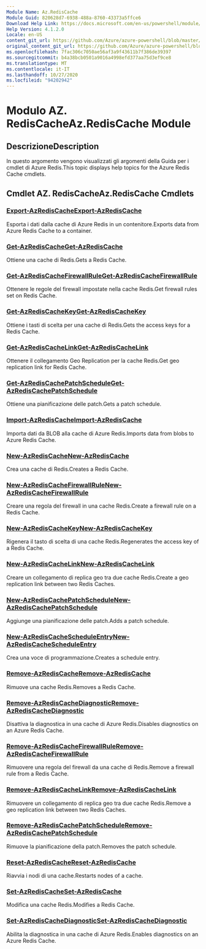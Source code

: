 ```yaml
---
Module Name: Az.RedisCache
Module Guid: 820628d7-6938-488a-8760-43373a5ffce6
Download Help Link: https://docs.microsoft.com/en-us/powershell/module/az.rediscache
Help Version: 4.1.2.0
Locale: en-US
content_git_url: https://github.com/Azure/azure-powershell/blob/master/src/RedisCache/RedisCache/help/Az.RedisCache.md
original_content_git_url: https://github.com/Azure/azure-powershell/blob/master/src/RedisCache/RedisCache/help/Az.RedisCache.md
ms.openlocfilehash: 7fac306c7050ae56af3a9f43611b7f386de39397
ms.sourcegitcommit: b4a38bcb0501a9016a4998efd377aa75d3ef9ce8
ms.translationtype: MT
ms.contentlocale: it-IT
ms.lasthandoff: 10/27/2020
ms.locfileid: "94202942"
---
```

# <span data-ttu-id="95c45-101">Modulo AZ. RedisCache</span><span class="sxs-lookup"><span data-stu-id="95c45-101">Az.RedisCache Module</span></span>
## <span data-ttu-id="95c45-102">Descrizione</span><span class="sxs-lookup"><span data-stu-id="95c45-102">Description</span></span>
<span data-ttu-id="95c45-103">In questo argomento vengono visualizzati gli argomenti della Guida per i cmdlet di Azure Redis.</span><span class="sxs-lookup"><span data-stu-id="95c45-103">This topic displays help topics for the Azure Redis Cache cmdlets.</span></span>

## <span data-ttu-id="95c45-104">Cmdlet AZ. RedisCache</span><span class="sxs-lookup"><span data-stu-id="95c45-104">Az.RedisCache Cmdlets</span></span>
### [<span data-ttu-id="95c45-105">Export-AzRedisCache</span><span class="sxs-lookup"><span data-stu-id="95c45-105">Export-AzRedisCache</span></span>](Export-AzRedisCache.md)
<span data-ttu-id="95c45-106">Esporta i dati dalla cache di Azure Redis in un contenitore.</span><span class="sxs-lookup"><span data-stu-id="95c45-106">Exports data from Azure Redis Cache to a container.</span></span>

### [<span data-ttu-id="95c45-107">Get-AzRedisCache</span><span class="sxs-lookup"><span data-stu-id="95c45-107">Get-AzRedisCache</span></span>](Get-AzRedisCache.md)
<span data-ttu-id="95c45-108">Ottiene una cache di Redis.</span><span class="sxs-lookup"><span data-stu-id="95c45-108">Gets a Redis Cache.</span></span>

### [<span data-ttu-id="95c45-109">Get-AzRedisCacheFirewallRule</span><span class="sxs-lookup"><span data-stu-id="95c45-109">Get-AzRedisCacheFirewallRule</span></span>](Get-AzRedisCacheFirewallRule.md)
<span data-ttu-id="95c45-110">Ottenere le regole del firewall impostate nella cache Redis.</span><span class="sxs-lookup"><span data-stu-id="95c45-110">Get firewall rules set on Redis Cache.</span></span>

### [<span data-ttu-id="95c45-111">Get-AzRedisCacheKey</span><span class="sxs-lookup"><span data-stu-id="95c45-111">Get-AzRedisCacheKey</span></span>](Get-AzRedisCacheKey.md)
<span data-ttu-id="95c45-112">Ottiene i tasti di scelta per una cache di Redis.</span><span class="sxs-lookup"><span data-stu-id="95c45-112">Gets the access keys for a Redis Cache.</span></span>

### [<span data-ttu-id="95c45-113">Get-AzRedisCacheLink</span><span class="sxs-lookup"><span data-stu-id="95c45-113">Get-AzRedisCacheLink</span></span>](Get-AzRedisCacheLink.md)
<span data-ttu-id="95c45-114">Ottenere il collegamento Geo Replication per la cache Redis.</span><span class="sxs-lookup"><span data-stu-id="95c45-114">Get geo replication link for Redis Cache.</span></span>

### [<span data-ttu-id="95c45-115">Get-AzRedisCachePatchSchedule</span><span class="sxs-lookup"><span data-stu-id="95c45-115">Get-AzRedisCachePatchSchedule</span></span>](Get-AzRedisCachePatchSchedule.md)
<span data-ttu-id="95c45-116">Ottiene una pianificazione delle patch.</span><span class="sxs-lookup"><span data-stu-id="95c45-116">Gets a patch schedule.</span></span>

### [<span data-ttu-id="95c45-117">Import-AzRedisCache</span><span class="sxs-lookup"><span data-stu-id="95c45-117">Import-AzRedisCache</span></span>](Import-AzRedisCache.md)
<span data-ttu-id="95c45-118">Importa dati da BLOB alla cache di Azure Redis.</span><span class="sxs-lookup"><span data-stu-id="95c45-118">Imports data from blobs to Azure Redis Cache.</span></span>

### [<span data-ttu-id="95c45-119">New-AzRedisCache</span><span class="sxs-lookup"><span data-stu-id="95c45-119">New-AzRedisCache</span></span>](New-AzRedisCache.md)
<span data-ttu-id="95c45-120">Crea una cache di Redis.</span><span class="sxs-lookup"><span data-stu-id="95c45-120">Creates a Redis Cache.</span></span>

### [<span data-ttu-id="95c45-121">New-AzRedisCacheFirewallRule</span><span class="sxs-lookup"><span data-stu-id="95c45-121">New-AzRedisCacheFirewallRule</span></span>](New-AzRedisCacheFirewallRule.md)
<span data-ttu-id="95c45-122">Creare una regola del firewall in una cache Redis.</span><span class="sxs-lookup"><span data-stu-id="95c45-122">Create a firewall rule on a Redis Cache.</span></span>

### [<span data-ttu-id="95c45-123">New-AzRedisCacheKey</span><span class="sxs-lookup"><span data-stu-id="95c45-123">New-AzRedisCacheKey</span></span>](New-AzRedisCacheKey.md)
<span data-ttu-id="95c45-124">Rigenera il tasto di scelta di una cache Redis.</span><span class="sxs-lookup"><span data-stu-id="95c45-124">Regenerates the access key of a Redis Cache.</span></span>

### [<span data-ttu-id="95c45-125">New-AzRedisCacheLink</span><span class="sxs-lookup"><span data-stu-id="95c45-125">New-AzRedisCacheLink</span></span>](New-AzRedisCacheLink.md)
<span data-ttu-id="95c45-126">Creare un collegamento di replica geo tra due cache Redis.</span><span class="sxs-lookup"><span data-stu-id="95c45-126">Create a geo replication link between two Redis Caches.</span></span>

### [<span data-ttu-id="95c45-127">New-AzRedisCachePatchSchedule</span><span class="sxs-lookup"><span data-stu-id="95c45-127">New-AzRedisCachePatchSchedule</span></span>](New-AzRedisCachePatchSchedule.md)
<span data-ttu-id="95c45-128">Aggiunge una pianificazione delle patch.</span><span class="sxs-lookup"><span data-stu-id="95c45-128">Adds a patch schedule.</span></span>

### [<span data-ttu-id="95c45-129">New-AzRedisCacheScheduleEntry</span><span class="sxs-lookup"><span data-stu-id="95c45-129">New-AzRedisCacheScheduleEntry</span></span>](New-AzRedisCacheScheduleEntry.md)
<span data-ttu-id="95c45-130">Crea una voce di programmazione.</span><span class="sxs-lookup"><span data-stu-id="95c45-130">Creates a schedule entry.</span></span>

### [<span data-ttu-id="95c45-131">Remove-AzRedisCache</span><span class="sxs-lookup"><span data-stu-id="95c45-131">Remove-AzRedisCache</span></span>](Remove-AzRedisCache.md)
<span data-ttu-id="95c45-132">Rimuove una cache Redis.</span><span class="sxs-lookup"><span data-stu-id="95c45-132">Removes a Redis Cache.</span></span>

### [<span data-ttu-id="95c45-133">Remove-AzRedisCacheDiagnostic</span><span class="sxs-lookup"><span data-stu-id="95c45-133">Remove-AzRedisCacheDiagnostic</span></span>](Remove-AzRedisCacheDiagnostic.md)
<span data-ttu-id="95c45-134">Disattiva la diagnostica in una cache di Azure Redis.</span><span class="sxs-lookup"><span data-stu-id="95c45-134">Disables diagnostics on an Azure Redis Cache.</span></span>

### [<span data-ttu-id="95c45-135">Remove-AzRedisCacheFirewallRule</span><span class="sxs-lookup"><span data-stu-id="95c45-135">Remove-AzRedisCacheFirewallRule</span></span>](Remove-AzRedisCacheFirewallRule.md)
<span data-ttu-id="95c45-136">Rimuovere una regola del firewall da una cache di Redis.</span><span class="sxs-lookup"><span data-stu-id="95c45-136">Remove a firewall rule from a Redis Cache.</span></span>

### [<span data-ttu-id="95c45-137">Remove-AzRedisCacheLink</span><span class="sxs-lookup"><span data-stu-id="95c45-137">Remove-AzRedisCacheLink</span></span>](Remove-AzRedisCacheLink.md)
<span data-ttu-id="95c45-138">Rimuovere un collegamento di replica geo tra due cache Redis.</span><span class="sxs-lookup"><span data-stu-id="95c45-138">Remove a geo replication link between two Redis Caches.</span></span>

### [<span data-ttu-id="95c45-139">Remove-AzRedisCachePatchSchedule</span><span class="sxs-lookup"><span data-stu-id="95c45-139">Remove-AzRedisCachePatchSchedule</span></span>](Remove-AzRedisCachePatchSchedule.md)
<span data-ttu-id="95c45-140">Rimuove la pianificazione della patch.</span><span class="sxs-lookup"><span data-stu-id="95c45-140">Removes the patch schedule.</span></span>

### [<span data-ttu-id="95c45-141">Reset-AzRedisCache</span><span class="sxs-lookup"><span data-stu-id="95c45-141">Reset-AzRedisCache</span></span>](Reset-AzRedisCache.md)
<span data-ttu-id="95c45-142">Riavvia i nodi di una cache.</span><span class="sxs-lookup"><span data-stu-id="95c45-142">Restarts nodes of a cache.</span></span>

### [<span data-ttu-id="95c45-143">Set-AzRedisCache</span><span class="sxs-lookup"><span data-stu-id="95c45-143">Set-AzRedisCache</span></span>](Set-AzRedisCache.md)
<span data-ttu-id="95c45-144">Modifica una cache Redis.</span><span class="sxs-lookup"><span data-stu-id="95c45-144">Modifies a Redis Cache.</span></span>

### [<span data-ttu-id="95c45-145">Set-AzRedisCacheDiagnostic</span><span class="sxs-lookup"><span data-stu-id="95c45-145">Set-AzRedisCacheDiagnostic</span></span>](Set-AzRedisCacheDiagnostic.md)
<span data-ttu-id="95c45-146">Abilita la diagnostica in una cache di Azure Redis.</span><span class="sxs-lookup"><span data-stu-id="95c45-146">Enables diagnostics on an Azure Redis Cache.</span></span>

